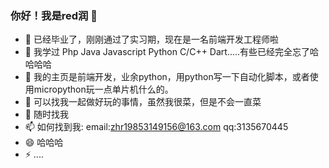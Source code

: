### 你好！我是red润 👋
- 🔭 已经毕业了，刚刚通过了实习期，现在是一名前端开发工程师啦
- 🌱 我学过 Php Java Javascript Python C/C++ Dart.....有些已经完全忘了哈哈哈哈
- 👯 我的主页是前端开发，业余python，用python写一下自动化脚本，或者使用micropython玩一点单片机什么的。
- 🤔 可以找我一起做好玩的事情，虽然我很菜，但是不会一直菜
- 💬 随时找我
- 📫 如何找到我: email:zhr19853149156@163.com qq:3135670445
- 😄 哈哈哈
- ⚡ ....
